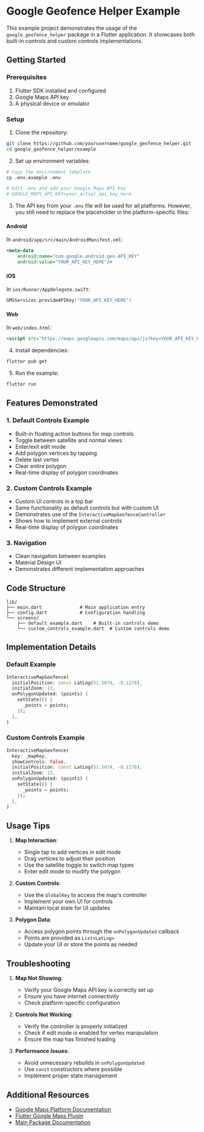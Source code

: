 # Google Geofence Helper Example

This example project demonstrates the usage of the `google_geofence_helper` package in a Flutter application. It showcases both built-in controls and custom controls implementations.

## Getting Started

### Prerequisites

1. Flutter SDK installed and configured
2. Google Maps API key
3. A physical device or emulator

### Setup

1. Clone the repository:
```bash
git clone https://github.com/yourusername/google_geofence_helper.git
cd google_geofence_helper/example
```

2. Set up environment variables:
```bash
# Copy the environment template
cp .env.example .env

# Edit .env and add your Google Maps API key
# GOOGLE_MAPS_API_KEY=your_actual_api_key_here
```

3. The API key from your `.env` file will be used for all platforms. However, you still need to replace the placeholder in the platform-specific files:

#### Android
In `android/app/src/main/AndroidManifest.xml`:
```xml
<meta-data
    android:name="com.google.android.geo.API_KEY"
    android:value="YOUR_API_KEY_HERE"/>
```

#### iOS
In `ios/Runner/AppDelegate.swift`:
```swift
GMSServices.provideAPIKey("YOUR_API_KEY_HERE")
```

#### Web
In `web/index.html`:
```html
<script src="https://maps.googleapis.com/maps/api/js?key=YOUR_API_KEY_HERE"></script>
```

4. Install dependencies:
```bash
flutter pub get
```

5. Run the example:
```bash
flutter run
```

## Features Demonstrated

### 1. Default Controls Example
- Built-in floating action buttons for map controls
- Toggle between satellite and normal views
- Enter/exit edit mode
- Add polygon vertices by tapping
- Delete last vertex
- Clear entire polygon
- Real-time display of polygon coordinates

### 2. Custom Controls Example
- Custom UI controls in a top bar
- Same functionality as default controls but with custom UI
- Demonstrates use of the `InteractiveMapGeofenceController`
- Shows how to implement external controls
- Real-time display of polygon coordinates

### 3. Navigation
- Clean navigation between examples
- Material Design UI
- Demonstrates different implementation approaches

## Code Structure

```
lib/
├── main.dart              # Main application entry
├── config.dart            # Configuration handling
└── screens/
    ├── default_example.dart    # Built-in controls demo
    └── custom_controls_example.dart  # Custom controls demo
```

## Implementation Details

### Default Example
```dart
InteractiveMapGeofence(
  initialPosition: const LatLng(51.5074, -0.1278),
  initialZoom: 13,
  onPolygonUpdated: (points) {
    setState(() {
      _points = points;
    });
  },
)
```

### Custom Controls Example
```dart
InteractiveMapGeofence(
  key: _mapKey,
  showControls: false,
  initialPosition: const LatLng(51.5074, -0.1278),
  initialZoom: 13,
  onPolygonUpdated: (points) {
    setState(() {
      _points = points;
    });
  },
)
```

## Usage Tips

1. **Map Interaction**:
   - Single tap to add vertices in edit mode
   - Drag vertices to adjust their position
   - Use the satellite toggle to switch map types
   - Enter edit mode to modify the polygon

2. **Custom Controls**:
   - Use the `GlobalKey` to access the map's controller
   - Implement your own UI for controls
   - Maintain local state for UI updates

3. **Polygon Data**:
   - Access polygon points through the `onPolygonUpdated` callback
   - Points are provided as `List<LatLng>`
   - Update your UI or store the points as needed

## Troubleshooting

1. **Map Not Showing**:
   - Verify your Google Maps API key is correctly set up
   - Ensure you have internet connectivity
   - Check platform-specific configuration

2. **Controls Not Working**:
   - Verify the controller is properly initialized
   - Check if edit mode is enabled for vertex manipulation
   - Ensure the map has finished loading

3. **Performance Issues**:
   - Avoid unnecessary rebuilds in `onPolygonUpdated`
   - Use `const` constructors where possible
   - Implement proper state management

## Additional Resources

- [Google Maps Platform Documentation](https://developers.google.com/maps/documentation)
- [Flutter Google Maps Plugin](https://pub.dev/packages/google_maps_flutter)
- [Main Package Documentation](../README.md)
